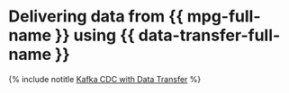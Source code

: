 # Delivering data from {{ mpg-full-name }} using {{ data-transfer-full-name }}

{% include notitle [Kafka CDC with Data Transfer](../../_tutorials/dataplatform/kafka-cdc-data-transfer.md) %}
